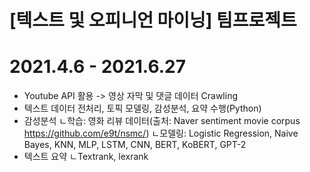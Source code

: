 # [텍스트 및 오피니언 마이닝] 팀프로젝트
# 2021.4.6 - 2021.6.27

* Youtube API 활용 -> 영상 자막 및 댓글 데이터 Crawling
* 텍스트 데이터 전처리, 토픽 모델링, 감성분석, 요약 수행(Python)
* 감성분석
ㄴ학습: 영화 리뷰 데이터(출처: Naver sentiment movie corpus  https://github.com/e9t/nsmc/)
ㄴ모델링: Logistic Regression, Naive Bayes, KNN, MLP, LSTM, CNN, BERT, KoBERT, GPT-2
* 텍스트 요약
ㄴTextrank, lexrank
